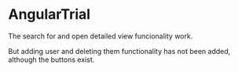 # AngularTrial

The search for and open detailed view funcionality work.

But adding user and deleting them functionality has not been added, although the buttons exist.